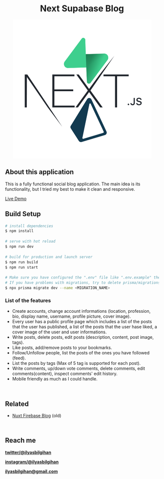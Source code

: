 <h1 align="center">Next Supabase Blog</h1>

<p align="center">
	<picture>
		<source srcset="./public/dark-thumb.png" media="(prefers-color-scheme: dark)">
		<img src="./public/light-thumb.png">
	</picture>
</p>

## About this application

This is a fully functional social blog application. The main idea is its functionality, but I tried my best to make it clean and responsive.

<a href="https://next-supabase-blog.vercel.app" target="_blank" title="Next Supabase Blog">Live Demo</a>

## Build Setup

```bash
# install dependencies
$ npm install

# serve with hot reload
$ npm run dev

# build for production and launch server
$ npm run build
$ npm run start

# Make sure you have configured the ".env" file like ".env.example" then migrate with prisma.
# If you have problems with migrations, try to delete prisma/migrations folder and run the command again.
$ npx prisma migrate dev --name <MIGRATION_NAME>

```

### List of the features

- Create accounts, change account informations (location, profession, bio, display name, username, profile picture, cover image).
- Every user has a public profile page which includes a list of the posts that the user has published, a list of the posts that the user hase liked, a cover image of the user and user informations.
- Write posts, delete posts, edit posts (description, content, post image, tags).
- Like posts, add/remove posts to your bookmarks.
- Follow/Unfollow people, list the posts of the ones you have followed (feed).
- List the posts by tags (Max of 5 tag is supported for each post).
- Write comments, up/down vote comments, delete comments, edit comments(content), inspect comments' edit history.
- Mobile friendly as much as I could handle.

<br>

## Related
- [Nuxt Firebase Blog](https://github.com/ilyasbilgihan/nuxt-firebase-blog) (old)
  
<br>

## Reach me

**[twitter/@ilyasbilgihan](https://twitter.com/ilyasbilgihan)**

**[instagram/@ilyasbilgihan](https://instagram.com/ilyasbilgihan)**

**ilyasbilgihan@gmail.com**
